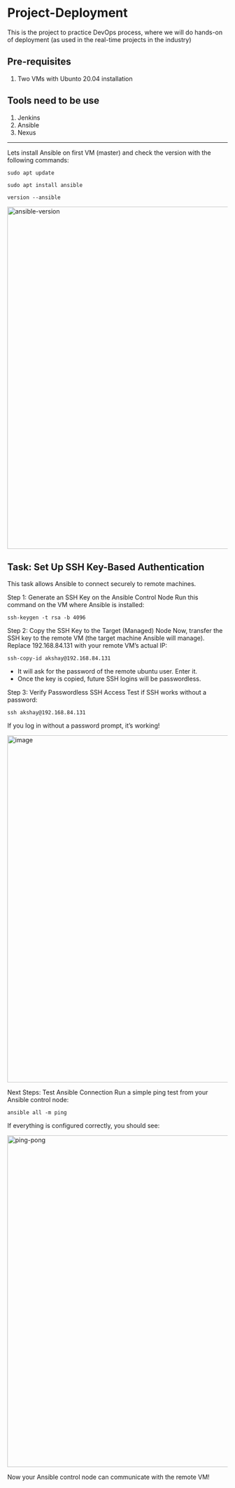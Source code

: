 # Project-Deployment
This is the project to practice DevOps process, where we will do hands-on of deployment (as used in the real-time projects in the industry)

## Pre-requisites
1. Two VMs with Ubunto 20.04 installation

## Tools need to be use
1. Jenkins
2. Ansible
3. Nexus

------------------
Lets install Ansible on first VM (master) and check the version with the following commands:
```
sudo apt update
```
```
sudo apt install ansible
```
```
version --ansible
```

<img width="782" alt="ansible-version" src="https://github.com/user-attachments/assets/5e35e9b4-eb00-424e-833e-a90789f2344f" />

## Task: Set Up SSH Key-Based Authentication
This task allows Ansible to connect securely to remote machines.

Step 1: Generate an SSH Key on the Ansible Control Node
Run this command on the VM where Ansible is installed:
```
ssh-keygen -t rsa -b 4096
```
Step 2: Copy the SSH Key to the Target (Managed) Node
Now, transfer the SSH key to the remote VM (the target machine Ansible will manage). Replace 192.168.84.131 with your remote VM’s actual IP:
```
ssh-copy-id akshay@192.168.84.131
```
* It will ask for the password of the remote ubuntu user. Enter it.
* Once the key is copied, future SSH logins will be passwordless.

Step 3: Verify Passwordless SSH Access
Test if SSH works without a password:
```
ssh akshay@192.168.84.131
```
If you log in without a password prompt, it’s working!

<img width="793" alt="image" src="https://github.com/user-attachments/assets/d3239680-ac4b-4be3-af99-7c15ce1721aa" />

Next Steps: Test Ansible Connection
Run a simple ping test from your Ansible control node:
```
ansible all -m ping
```
If everything is configured correctly, you should see:

<img width="758" alt="ping-pong" src="https://github.com/user-attachments/assets/e90589f4-fa27-47ab-a272-e70400c8aaa7" />

Now your Ansible control node can communicate with the remote VM! 

